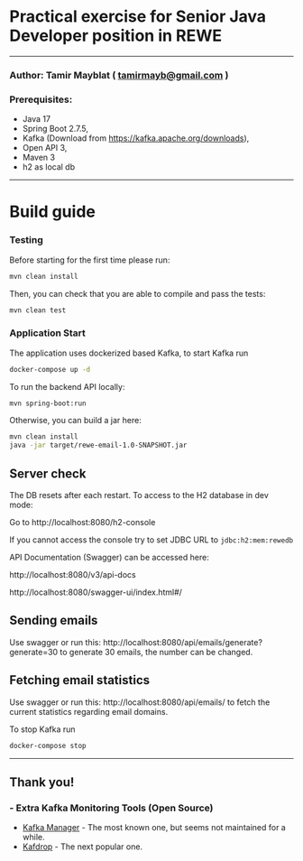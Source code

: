 # Practical exercise for Senior Java Developer position in REWE

---
### Author: Tamir Mayblat ( tamirmayb@gmail.com )

### Prerequisites:
- Java 17 
- Spring Boot 2.7.5, 
- Kafka (Download from <https://kafka.apache.org/downloads>), 
- Open API 3, 
- Maven 3 
- h2 as local db

---
# Build guide

### Testing
Before starting for the first time please run:
```bash
mvn clean install
```

Then, you can check that you are able to compile and pass the tests:
```bash
mvn clean test
```

### Application Start

The application uses dockerized based Kafka, to start Kafka run 
```bash
docker-compose up -d
```

To run the backend API locally:
```bash
mvn spring-boot:run
```

Otherwise, you can build a jar here:

```bash
mvn clean install 
java -jar target/rewe-email-1.0-SNAPSHOT.jar
```

## Server check

The DB resets after each restart. To access to the H2 database in dev mode:

Go to http://localhost:8080/h2-console

If you cannot access the console try to set JDBC URL to `jdbc:h2:mem:rewedb`

API Documentation (Swagger) can be accessed here:

http://localhost:8080/v3/api-docs

http://localhost:8080/swagger-ui/index.html#/

## Sending emails
Use swagger or run this: http://localhost:8080/api/emails/generate?generate=30 to generate 30 emails, the number can be changed.

## Fetching email statistics 
Use swagger or run this: http://localhost:8080/api/emails/ to fetch the current statistics regarding email domains.

To stop Kafka run
```bash
docker-compose stop
```
___
## Thank you!

### - Extra Kafka Monitoring Tools (Open Source)
- [Kafka Manager](https://github.com/yahoo/CMAK)  - The most known one, but seems not maintained for a while.
- [Kafdrop](https://github.com/obsidiandynamics/kafdrop) - The next popular one.
